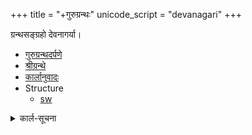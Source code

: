 +++
title = "+गुरुग्रन्थः"
unicode_script = "devanagari"
+++

ग्रन्थसङ्ग्रहो देवनागर्या।

- [गुरुग्रन्थदर्पणे](http://www.gurugranthdarpan.net/hindi/0001.html)
- [श्रीग्रन्थे](http://www.srigranth.org/servlet/gurbani.gurbani?Action=Page&Param=1) 
- [कार्लानुवादः](http://sanskrit-sikh-gurbani.blogspot.com/p/blog-page.html)
- Structure
  - [sw](https://www.sikhiwiki.org/index.php/Structure_of_Guru_Granth_Sahib)

<details><summary>कार्ल-सूचना</summary>

 डॉ.साहिब-सिंहेन रचितां गुरु-ग्रन्थ-दर्पण इति टीकाम् अनुसृत्य संस्कृतानुवादो ऽयं प्रस्तूयते। प्रयास अस्मिन् दोषान् परिहर्तुं पाठकानां सूचनाभि र्धन्यो भविष्यामि।
</details>
